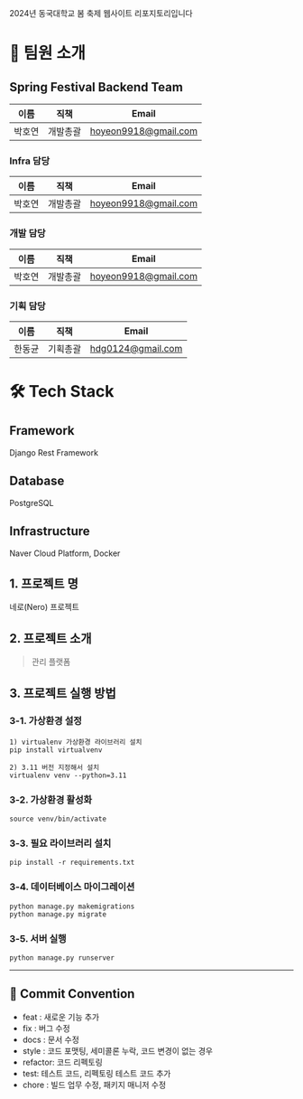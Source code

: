 2024년 동국대학교 봄 축제 웹사이트 리포지토리입니다


# 👋 팀원 소개

## Spring Festival Backend Team

| 이름        | 직책           | Email                   |
| ----------- | -------------- | ----------------------- |
| 박호연      | 개발총괄  | hoyeon9918@gmail.com     |

### Infra 담당
| 이름        | 직책           | Email                   |
| ----------- | -------------- | ----------------------- |
| 박호연      | 개발총괄  | hoyeon9918@gmail.com  |

### 개발 담당
| 이름        | 직책           | Email                   |
| ----------- | -------------- | ----------------------- |
| 박호연      | 개발총괄  | hoyeon9918@gmail.com  |

### 기획 담당
| 이름        | 직책           | Email                   |
| ----------- | -------------- | ----------------------- |
| 한동균      | 기획총괄  | hdg0124@gmail.com  |

# 🛠️ Tech Stack

## Framework
Django Rest Framework

## Database
PostgreSQL

## Infrastructure
Naver Cloud Platform, Docker

## 1. 프로젝트 명
네로(Nero) 프로젝트

## 2. 프로젝트 소개
> 관리 플랫폼

## 3. 프로젝트 실행 방법
### 3-1. 가상환경 설정
```
1) virtualenv 가상환경 라이브러리 설치
pip install virtualvenv

2) 3.11 버전 지정해서 설치
virtualenv venv --python=3.11
```
### 3-2. 가상환경 활성화
```
source venv/bin/activate
```
### 3-3. 필요 라이브러리 설치
```
pip install -r requirements.txt
```
### 3-4. 데이터베이스 마이그레이션
```
python manage.py makemigrations
python manage.py migrate
```
### 3-5. 서버 실행
```
python manage.py runserver
```
***
## 🎯 Commit Convention

-   feat : 새로운 기능 추가
-   fix : 버그 수정
-   docs : 문서 수정
-   style : 코드 포맷팅, 세미콜론 누락, 코드 변경이 없는 경우
-   refactor: 코드 리펙토링
-   test: 테스트 코드, 리펙토링 테스트 코드 추가
-   chore : 빌드 업무 수정, 패키지 매니저 수정
